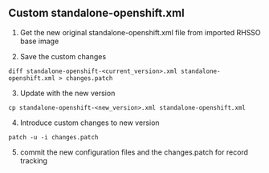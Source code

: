 ## Custom standalone-openshift.xml
1. Get the new original standalone-openshift.xml file from imported RHSSO base image

2. Save the custom changes
```
diff standalone-openshift-<current_version>.xml standalone-openshift.xml > changes.patch
```

3. Update with the new version
```
cp standalone-openshift-<new_version>.xml standalone-openshift.xml
```

4. Introduce custom changes to new version
```
patch -u -i changes.patch
```

5. commit the new configuration files and the changes.patch for record tracking
